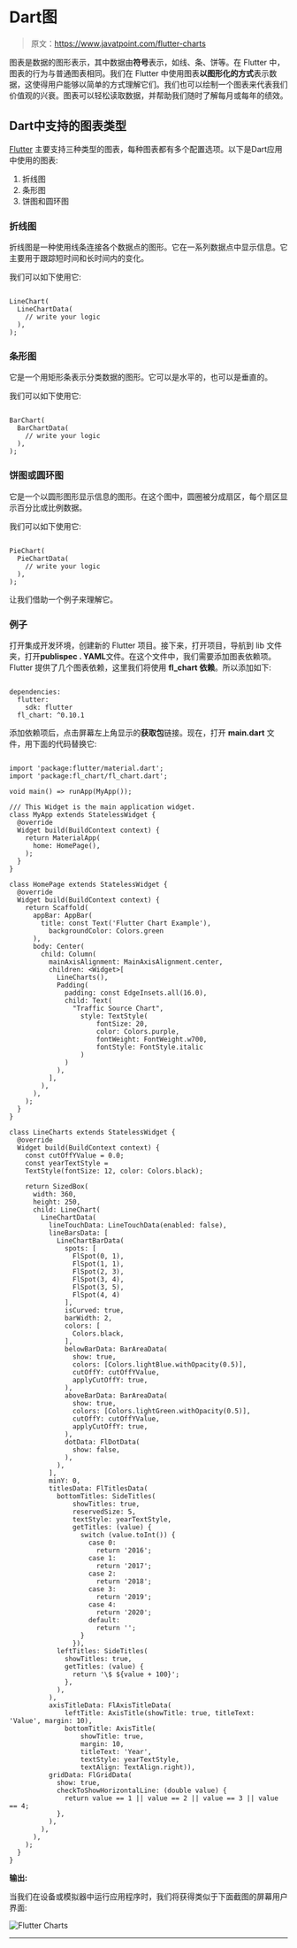 # Dart图

> 原文：<https://www.javatpoint.com/flutter-charts>

图表是数据的图形表示，其中数据由**符号**表示，如线、条、饼等。在 Flutter 中，图表的行为与普通图表相同。我们在 Flutter 中使用图表**以图形化的方式**表示数据，这使得用户能够以简单的方式理解它们。我们也可以绘制一个图表来代表我们价值观的兴衰。图表可以轻松读取数据，并帮助我们随时了解每月或每年的绩效。

## Dart中支持的图表类型

[Flutter](https://www.javatpoint.com/flutter) 主要支持三种类型的图表，每种图表都有多个配置选项。以下是Dart应用中使用的图表:

1.  折线图
2.  条形图
3.  饼图和圆环图

### 折线图

折线图是一种使用线条连接各个数据点的图形。它在一系列数据点中显示信息。它主要用于跟踪短时间和长时间内的变化。

我们可以如下使用它:

```

LineChart(
  LineChartData(
    // write your logic
  ),
);

```

### 条形图

它是一个用矩形条表示分类数据的图形。它可以是水平的，也可以是垂直的。

我们可以如下使用它:

```

BarChart(
  BarChartData(
    // write your logic
  ),
);

```

### 饼图或圆环图

它是一个以圆形图形显示信息的图形。在这个图中，圆圈被分成扇区，每个扇区显示百分比或比例数据。

我们可以如下使用它:

```

PieChart(
  PieChartData(
    // write your logic
  ),
);

```

让我们借助一个例子来理解它。

### 例子

打开集成开发环境，创建新的 Flutter 项目。接下来，打开项目，导航到 lib 文件夹，打开**publispec . YAML**文件。在这个文件中，我们需要添加图表依赖项。Flutter 提供了几个图表依赖，这里我们将使用 **fl_chart 依赖**。所以添加如下:

```

dependencies:
  flutter:
    sdk: flutter
  fl_chart: ^0.10.1 

```

添加依赖项后，点击屏幕左上角显示的**获取包**链接。现在，打开 **main.dart** 文件，用下面的代码替换它:

```

import 'package:flutter/material.dart';
import 'package:fl_chart/fl_chart.dart';

void main() => runApp(MyApp());

/// This Widget is the main application widget.
class MyApp extends StatelessWidget {
  @override
  Widget build(BuildContext context) {
    return MaterialApp(
      home: HomePage(),
    );
  }
}

class HomePage extends StatelessWidget {
  @override
  Widget build(BuildContext context) {
    return Scaffold(
      appBar: AppBar(
        title: const Text('Flutter Chart Example'),
          backgroundColor: Colors.green
      ),
      body: Center(
        child: Column(
          mainAxisAlignment: MainAxisAlignment.center,
          children: <Widget>[
            LineCharts(),
            Padding(
              padding: const EdgeInsets.all(16.0),
              child: Text(
                "Traffic Source Chart",
                  style: TextStyle(
                      fontSize: 20,
                      color: Colors.purple,
                      fontWeight: FontWeight.w700,
                      fontStyle: FontStyle.italic
                  )
              )
            ),
          ],
        ),
      ),
    );
  }
}

class LineCharts extends StatelessWidget {
  @override
  Widget build(BuildContext context) {
    const cutOffYValue = 0.0;
    const yearTextStyle =
    TextStyle(fontSize: 12, color: Colors.black);

    return SizedBox(
      width: 360,
      height: 250,
      child: LineChart(
        LineChartData(
          lineTouchData: LineTouchData(enabled: false),
          lineBarsData: [
            LineChartBarData(
              spots: [
                FlSpot(0, 1),
                FlSpot(1, 1),
                FlSpot(2, 3),
                FlSpot(3, 4),
                FlSpot(3, 5),
                FlSpot(4, 4)
              ],
              isCurved: true,
              barWidth: 2,
              colors: [
                Colors.black,
              ],
              belowBarData: BarAreaData(
                show: true,
                colors: [Colors.lightBlue.withOpacity(0.5)],
                cutOffY: cutOffYValue,
                applyCutOffY: true,
              ),
              aboveBarData: BarAreaData(
                show: true,
                colors: [Colors.lightGreen.withOpacity(0.5)],
                cutOffY: cutOffYValue,
                applyCutOffY: true,
              ),
              dotData: FlDotData(
                show: false,
              ),
            ),
          ],
          minY: 0,
          titlesData: FlTitlesData(
            bottomTitles: SideTitles(
                showTitles: true,
                reservedSize: 5,
                textStyle: yearTextStyle,
                getTitles: (value) {
                  switch (value.toInt()) {
                    case 0:
                      return '2016';
                    case 1:
                      return '2017';
                    case 2:
                      return '2018';
                    case 3:
                      return '2019';
                    case 4:
                      return '2020';
                    default:
                      return '';
                  }
                }),
            leftTitles: SideTitles(
              showTitles: true,
              getTitles: (value) {
                return '\$ ${value + 100}';
              },
            ),
          ),
          axisTitleData: FlAxisTitleData(
              leftTitle: AxisTitle(showTitle: true, titleText: 'Value', margin: 10),
              bottomTitle: AxisTitle(
                  showTitle: true,
                  margin: 10,
                  titleText: 'Year',
                  textStyle: yearTextStyle,
                  textAlign: TextAlign.right)),
          gridData: FlGridData(
            show: true,
            checkToShowHorizontalLine: (double value) {
              return value == 1 || value == 2 || value == 3 || value == 4;
            },
          ),
        ),
      ),
    );
  }
}

```

**输出:**

当我们在设备或模拟器中运行应用程序时，我们将获得类似于下面截图的屏幕用户界面:

![Flutter Charts](img/59d4c54abf06eb0a73b5821960139333.png)

* * *
